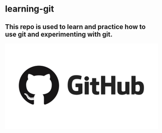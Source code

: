 # learning-git

## This repo is used to learn and practice how to use git and experimenting with git.

![copy](https://github.com/developerarunjena/learning-git/blob/main/maxresdefault.jpg?raw=true)
